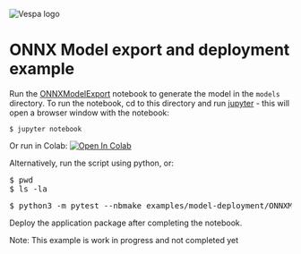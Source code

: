 <!-- Copyright Yahoo. Licensed under the terms of the Apache 2.0 license. See LICENSE in the project root. -->

![Vespa logo](https://vespa.ai/assets/vespa-logo-color.png)

# ONNX Model export and deployment example
Run the [ONNXModelExport](ONNXModelExport.ipynb) notebook to generate the model in the `models` directory.
To run the notebook, cd to this directory and run [jupyter](https://jupyter.org/install) -
this will open a browser window with the notebook:

    $ jupyter notebook

Or run in Colab: 
[![Open In Colab](https://colab.research.google.com/assets/colab-badge.svg)](https://colab.research.google.com/github/vespa-engine/sample-apps/blob/master/examples/model-deployment/ONNXModelExport.ipynb)

Alternatively, run the script using python, or:

<pre data-test="exec">
$ pwd
$ ls -la
</pre>

<pre data-test="exec" data-test-assert-contains="1 passed">
$ python3 -m pytest --nbmake examples/model-deployment/ONNXModelExport.ipynb
</pre>

Deploy the application package after completing the notebook.

Note: This example is work in progress and not completed yet
